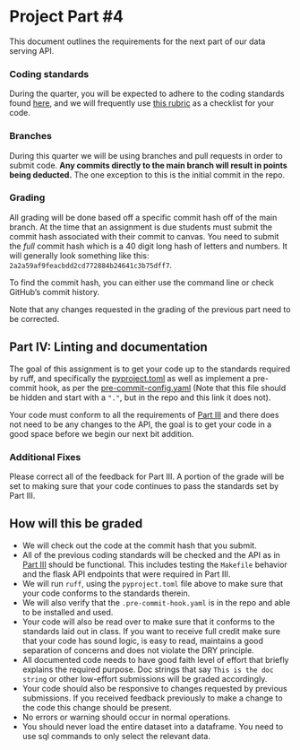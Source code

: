 # Project Part #4

This document outlines the requirements for the next part of our data serving API.

### Coding standards

During the quarter, you will be expected to adhere to the coding standards found [here](https://github.com/dsi-clinic/the-clinic/blob/main/coding-standards/coding-standards.md), and we will frequently use [this rubric](https://github.com/dsi-clinic/the-clinic/blob/main/rubrics/final-technical-cleanup.md) as a checklist for your code.

### Branches

During this quarter we will be using branches and pull requests in order to submit code. **Any commits directly to the main branch will result in points being deducted.** The one exception to this is the initial commit in the repo.

### Grading

All grading will be done based off a specific commit hash off of the main branch. At the time that an assignment is due students must submit the commit hash associated with their commit to canvas. You need to submit the _full_ commit hash which is a 40 digit long hash of letters and numbers. It will generally look something like this: `2a2a59af9feacbdd2cd772884b24641c3b75dff7`.

To find the commit hash, you can either use the command line or check GitHub’s commit history.

Note that any changes requested in the grading of the previous part need to be corrected.

## Part IV: Linting and documentation

The goal of this assignment is to get your code up to the standards required by ruff, and specifically the [pyproject.toml](./pyproject.toml) as well as implement a pre-commit hook, as per the [pre-commit-config.yaml](./pre-commit-config.yaml) (Note that this file should be hidden and start with a `"."`, but in the repo and this link it does not).

Your code must conform to all the requirements of [Part III](./part_3.md) and there does not need to be any changes to the API, the goal is to get your code in a good space before we begin our next bit addition.

### Additional Fixes

Please correct all of the feedback for Part III. A portion of the grade will be set to making sure that your code continues to pass the standards set by Part III.

## How will this be graded

- We will check out the code at the commit hash that you submit.
- All of the previous coding standards will be checked and the API as in [Part III](../project_assignments/part_3.md) should be functional. This includes testing the `Makefile` behavior and the flask API endpoints that were required in Part III.
- We will run `ruff`, using the `pyproject.toml` file above to make sure that your code conforms to the standards therein.
- We will also verify that the `.pre-commit-hook.yaml` is in the repo and able to be installed and used.
- Your code will also be read over to make sure that it conforms to the standards laid out in class. If you want to receive full credit make sure that your code has sound logic, is easy to read, maintains a good separation of concerns and does not violate the DRY principle.
- All documented code needs to have good faith level of effort that briefly explains the required purpose. Doc strings that say `This is the doc string` or other low-effort submissions will be graded accordingly.
- Your code should also be responsive to changes requested by previous submissions. If you received feedback previously to make a change to the code this change should be present.
- No errors or warning should occur in normal operations.
- You should never load the entire dataset into a dataframe. You need to use sql commands to only select the relevant data.